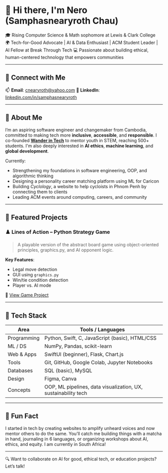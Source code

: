 # 👋 Hi there, I'm Nero (Samphasnearyroth Chau)

🎓 Rising Computer Science & Math sophomore at Lewis & Clark College  
🌍 Tech-for-Good Advocate | AI & Data Enthusiast | ACM Student Leader | AI Fellow at Break Through Tech 
💻 Passionate about building ethical, human-centered technology that empowers communities

---

## 🔗 Connect with Me  
📫 **Email**: cnearyroth@yahoo.com
🔗 **LinkedIn**: [linkedin.com/in/samphasnearyroth](https://www.linkedin.com/in/samphasnearyroth-chau-428b351b1/)

---

## 🧠 About Me

I’m an aspiring software engineer and changemaker from Cambodia, committed to making tech more **inclusive**, **accessible**, and **responsible**. I co-founded [**Wander in Tech**](https://www.facebook.com/wanderintech) to mentor youth in STEM, reaching 500+ students. I'm also deeply interested in **AI ethics**, **machine learning**, and **global development**.

Currently:
- Strengthening my foundations in software engineering, OOP, and algorithmic thinking
- Designing a personality career matching platform using ML for Caricon
- Building *Cyclology*, a website to help cycloists in Phnom Penh by connecting them to clients
- Leading ACM events around computing, careers, and community

---

## 🚀 Featured Projects

### ♟️ **Lines of Action** – Python Strategy Game  
> A playable version of the abstract board game using object-oriented principles, graphics.py, and AI opponent logic.

**Key Features**:  
- Legal move detection  
- GUI using `graphics.py`  
- Win/tie condition detection  
- Player vs. AI mode  

🔗 [View Game Project](#)

---

## 🧰 Tech Stack

| Area         | Tools / Languages |
|--------------|-------------------|
| Programming  | Python, Swift, C, JavaScript (basic), HTML/CSS |
| ML / DS      | NumPy, Pandas, scikit-learn |
| Web & Apps   | SwiftUI (beginner), Flask, Chart.js |
| Tools        | Git, GitHub, Google Colab, Jupyter Notebooks |
| Databases    | SQL (basic), MySQL |
| Design       | Figma, Canva |
| Concepts     | OOP, ML pipelines, data visualization, UX, sustainability tech |

---

## 🌟 Fun Fact

I started in tech by creating websites to amplify unheard voices and now mentor others to do the same. You’ll catch me building things with a matcha in hand, journaling in 6 languages, or organizing workshops about AI, ethics, and equity. I am currently in South Africa!

---

🔍 Want to collaborate on AI for good, ethical tech, or education projects?  
Let’s talk!
